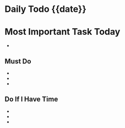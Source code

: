 # Daily Todo {{date}} 
# Most Important Task Today
- 
## Must Do 
-
-
-

## Do If I Have Time 
-
-
-